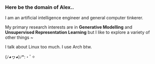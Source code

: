 ### Here be the domain of Alex..

I am an artificial intelligence engineer and general computer tinkerer.

My primary research interests are in **Generative Modelling** and **Unsupervised Representation Learning** but I like to explore a variety of other things ~

I talk about Linux too much. I use Arch btw.

(ﾉ◕ヮ◕)ﾉ*:・ﾟ✧
